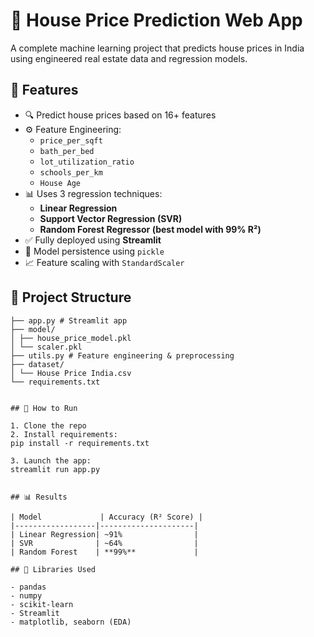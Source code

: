 ﻿# 🏡 House Price Prediction Web App

A complete machine learning project that predicts house prices in India using engineered real estate data and regression models.

## 🔧 Features

- 🔍 Predict house prices based on 16+ features
- ⚙️ Feature Engineering: 
  - `price_per_sqft`
  - `bath_per_bed`
  - `lot_utilization_ratio`
  - `schools_per_km`
  - `House Age`
- 📊 Uses 3 regression techniques:
  - **Linear Regression**
  - **Support Vector Regression (SVR)**
  - **Random Forest Regressor (best model with 99% R²)**
- ✅ Fully deployed using **Streamlit**
- 💾 Model persistence using `pickle`
- 📈 Feature scaling with `StandardScaler`

## 📁 Project Structure
```
├── app.py # Streamlit app
├── model/
│ ├── house_price_model.pkl
│ └── scaler.pkl
├── utils.py # Feature engineering & preprocessing
├── dataset/
│ └── House Price India.csv
└── requirements.txt


## 🚀 How to Run

1. Clone the repo  
2. Install requirements:
pip install -r requirements.txt

3. Launch the app:
streamlit run app.py


## 📊 Results

| Model             | Accuracy (R² Score) |
|------------------|---------------------|
| Linear Regression| ~91%                |
| SVR              | ~64%                |
| Random Forest    | **99%**             |

## 📌 Libraries Used

- pandas
- numpy
- scikit-learn
- Streamlit
- matplotlib, seaborn (EDA)

